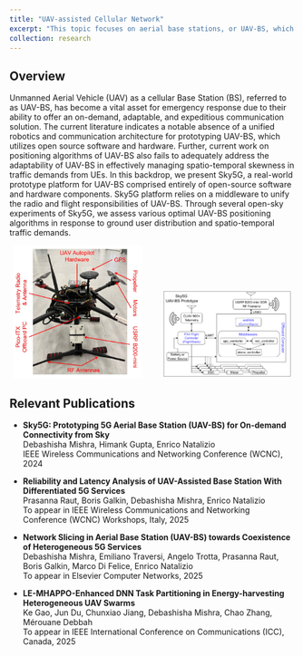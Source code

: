 ```yaml
---
title: "UAV-assisted Cellular Network"
excerpt: "This topic focuses on aerial base stations, or UAV-BS, which are a result of combining 5G mobile base stations with unmanned aerial vehicles (UAVs) to provide a flexible, quick, and on-demand communication solution."
collection: research
---
```


## Overview
Unmanned Aerial Vehicle (UAV) as a cellular Base Station (BS), referred to as UAV-BS, has become a vital asset for emergency response due to their ability to offer an on-demand, adaptable, and expeditious communication solution. The current literature indicates a notable absence of a unified robotics and communication architecture for prototyping UAV-BS, which utilizes open source software and hardware. Further, current work on positioning algorithms of UAV-BS also fails to adequately address the adaptability of UAV-BS in effectively managing spatio-temporal skewness in traffic demands from UEs. In this backdrop, we present Sky5G, a real-world prototype platform for UAV-BS comprised entirely of open-source software and hardware components. Sky5G platform relies on a middleware to unify the radio and flight responsibilities of UAV-BS. Through several open-sky experiments of Sky5G, we assess various optimal UAV-BS positioning algorithms in response to ground user distribution and spatio-temporal traffic demands.

<!-- <br/><img src='/images/UAV-BS-Prototype.png'><br/>
<img src='/images/UAV-BS-Arch.png'> -->

<p align="center">
  <img alt="Light" src="/images/UAV-BS-Prototype.png" width="45%">
&nbsp; &nbsp; &nbsp; &nbsp;
  <img alt="Dark" src="/images/UAV-BS-Arch.png" width="45%">
</p>

## Relevant Publications
* **Sky5G: Prototyping 5G Aerial Base Station (UAV-BS) for On-demand Connectivity from Sky**\
Debashisha Mishra, Himank Gupta, Enrico Natalizio\
IEEE Wireless Communications and Networking Conference (WCNC), 2024

* **Reliability and Latency Analysis of UAV-Assisted Base Station With Differentiated 5G Services**\
Prasanna Raut, Boris Galkin, Debashisha Mishra, Enrico Natalizio\
To appear in IEEE Wireless Communications and Networking Conference (WCNC) Workshops, Italy, 2025

* **Network Slicing in Aerial Base Station (UAV-BS) towards Coexistence of Heterogeneous 5G Services**\
Debashisha Mishra, Emiliano Traversi, Angelo Trotta, Prasanna Raut, Boris Galkin, Marco Di Felice, Enrico Natalizio\
To appear in Elsevier Computer Networks, 2025

* **LE-MHAPPO-Enhanced DNN Task Partitioning in Energy-harvesting Heterogeneous UAV Swarms**\
Ke Gao, Jun Du, Chunxiao Jiang, Debashisha Mishra, Chao Zhang, Mérouane Debbah\
To appear in IEEE International Conference on Communications (ICC), Canada, 2025
